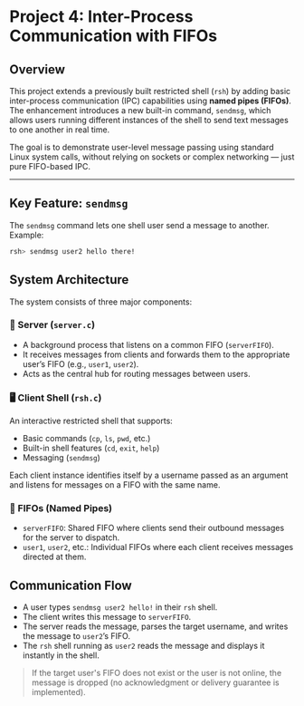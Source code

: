 # Project 4: Inter-Process Communication with FIFOs

## Overview

This project extends a previously built restricted shell (`rsh`) by adding basic inter-process communication (IPC) capabilities using **named pipes (FIFOs)**. The enhancement introduces a new built-in command, `sendmsg`, which allows users running different instances of the shell to send text messages to one another in real time.

The goal is to demonstrate user-level message passing using standard Linux system calls, without relying on sockets or complex networking — just pure FIFO-based IPC.

---

## Key Feature: `sendmsg`

The `sendmsg` command lets one shell user send a message to another. Example:

```bash
rsh> sendmsg user2 hello there!
```
## System Architecture

The system consists of three major components:

### 🔧 Server (`server.c`)

- A background process that listens on a common FIFO (`serverFIFO`).
- It receives messages from clients and forwards them to the appropriate user’s FIFO (e.g., `user1`, `user2`).
- Acts as the central hub for routing messages between users.

### 🖥️ Client Shell (`rsh.c`)

An interactive restricted shell that supports:

- Basic commands (`cp`, `ls`, `pwd`, etc.)
- Built-in shell features (`cd`, `exit`, `help`)
- Messaging (`sendmsg`)

Each client instance identifies itself by a username passed as an argument and listens for messages on a FIFO with the same name.

### 🧵 FIFOs (Named Pipes)

- `serverFIFO`: Shared FIFO where clients send their outbound messages for the server to dispatch.
- `user1`, `user2`, etc.: Individual FIFOs where each client receives messages directed at them.

## Communication Flow

- A user types `sendmsg user2 hello!` in their `rsh` shell.
- The client writes this message to `serverFIFO`.
- The server reads the message, parses the target username, and writes the message to `user2`’s FIFO.
- The `rsh` shell running as `user2` reads the message and displays it instantly in the shell.

> If the target user's FIFO does not exist or the user is not online, the message is dropped (no acknowledgment or delivery guarantee is implemented).
